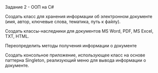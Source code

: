 Задание 2 - ООП на С#

Создать класс для хранения информации об электронном документе (имя, автор, ключевые слова, тематика, путь к файлу).

Создать классы-наследники для документов MS Word, PDF, MS Excel, TXT, HTML.

Переопределить методы получения информации о документе

Создать консольное приложение, использующее класс на основе паттерна Singleton, реализующий меню для вывода информации о документе.